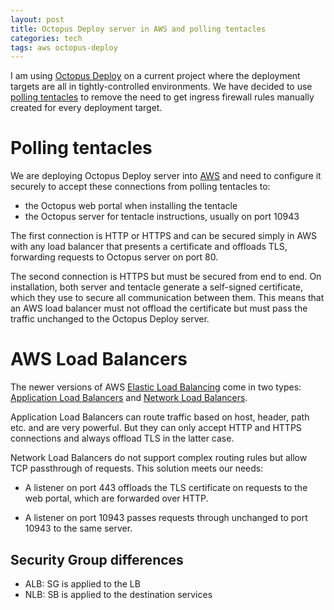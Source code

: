 ```yaml
---
layout: post
title: Octopus Deploy server in AWS and polling tentacles
categories: tech
tags: aws octopus-deploy
---
```


I am using [Octopus Deploy](https://octopus.com/) on a current project where the deployment targets
are all in tightly-controlled environments. We have decided to use [polling
tentacles](https://octopus.com/docs/administration/security/octopus-tentacle-communication) to remove
the need to get ingress firewall rules manually created for every deployment target.

# Polling tentacles

We are deploying Octopus Deploy server into [AWS](https://aws.amazon.com/) and need to configure
it securely to accept these connections from polling tentacles to:

* the Octopus web portal when installing the tentacle
* the Octopus server for tentacle instructions, usually on port 10943

The first connection is HTTP or HTTPS and can be secured simply in AWS with any load balancer that
presents a certificate and offloads TLS, forwarding requests to Octopus server on port 80.

The second connection is HTTPS but must be secured from end to end. On installation, both server and tentacle
generate a self-signed certificate, which they use to secure
all communication between them. This means that an AWS load balancer must not offload the certificate
but must pass the traffic unchanged to the Octopus Deploy server.

# AWS Load Balancers

The newer versions of AWS [Elastic Load Balancing](https://docs.aws.amazon.com/elasticloadbalancing/index.html)
come in two types: [Application Load
Balancers](https://docs.aws.amazon.com/elasticloadbalancing/latest/application/introduction.html) and
[Network Load Balancers](https://docs.aws.amazon.com/elasticloadbalancing/latest/network/network-load-balancers.html).

Application Load Balancers can route traffic based on host, header, path etc. and are very powerful.
But they can only accept HTTP and HTTPS connections and always offload TLS in the latter case.

Network Load Balancers do not support complex routing rules but allow TCP passthrough of requests.
This solution meets our needs:

* A listener on port 443 offloads the TLS certificate on requests to the web portal, which are
  forwarded over HTTP.

* A listener on port 10943 passes requests through unchanged to port 10943 to the same server. 
  
## Security Group differences

* ALB: SG is applied to the LB
* NLB: SB is applied to the destination services 
